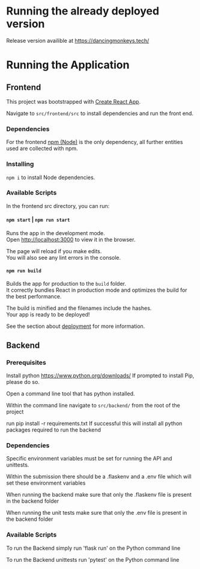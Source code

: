# Running the already deployed version

Release version availible at
https://dancingmonkeys.tech/

# Running the Application

## Frontend

This project was bootstrapped with [Create React App](https://github.com/facebook/create-react-app).

Navigate to `src/frontend/src` to install dependencies and run the front end.

### Dependencies

For the frontend [npm (Node)](https://www.npmjs.com/get-npm) is the only dependency, all further entities used are collected with npm. 

### Installing

`npm i` to install Node dependencies.

### Available Scripts

In the frontend src directory, you can run:

#### `npm start` | `npm run start`

Runs the app in the development mode.\
Open [http://localhost:3000](http://localhost:3000) to view it in the browser.

The page will reload if you make edits.\
You will also see any lint errors in the console.

#### `npm run build`

Builds the app for production to the `build` folder.\
It correctly bundles React in production mode and optimizes the build for the best performance.

The build is minified and the filenames include the hashes.\
Your app is ready to be deployed!

See the section about [deployment](https://facebook.github.io/create-react-app/docs/deployment) for more information.

## Backend

### Prerequisites

Install python https://www.python.org/downloads/
If prompted to install Pip, please do so.

Open a command line tool that has python installed. 

Within the command line navigate to `src/backend/` from the root of the project

run pip install -r requirements.txt 
If successful this will install all python packages required to run the backend

### Dependencies

Specific environment variables must be set for running the API and unittests.

Within the submission there should be a .flaskenv and a .env file which will set these environment variables

When running the backend make sure that only the .flaskenv file is present in the backend folder

When running the unit tests make sure that only the .env file is present in the backend folder

### Available Scripts

To run the Backend simply run 'flask run' on the Python command line 

To run the Backend unittests run 'pytest' on the Python command line 
